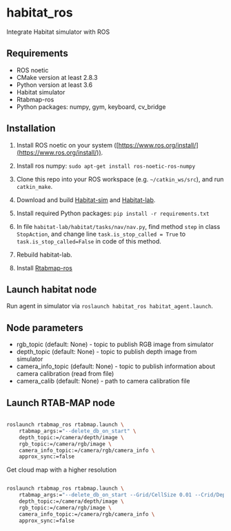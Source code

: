 # habitat_ros

Integrate Habitat simulator with ROS

## Requirements

- ROS noetic
- CMake version at least 2.8.3
- Python version at least 3.6
- Habitat simulator
- Rtabmap-ros
- Python packages: numpy, gym, keyboard, cv_bridge

## Installation

1. Install ROS noetic on your system ([https://www.ros.org/install/](https://www.ros.org/install/)).

2. Install ros numpy: `sudo apt-get install ros-noetic-ros-numpy`

3. Clone this repo into your ROS workspace (e.g. `~/catkin_ws/src`), and run `catkin_make`.

4. Download and build [Habitat-sim](https://github.com/facebookresearch/habitat-sim) and [Habitat-lab](https://github.com/facebookresearch/habitat-lab).

5. Install required Python packages: `pip install -r requirements.txt`

6. In file `habitat-lab/habitat/tasks/nav/nav.py`, find method `step` in class `StopAction`, and change line `task.is_stop_called = True` to `task.is_stop_called=False` in code of this method.

7. Rebuild habitat-lab.

8. Install [Rtabmap-ros](https://github.com/introlab/rtabmap_ros)

## Launch habitat node

Run agent in simulator via `roslaunch habitat_ros habitat_agent.launch`.

## Node parameters

- rgb_topic (default: None) - topic to publish RGB image from simulator
- depth_topic (default: None) - topic to publish depth image from simulator
- camera_info_topic (default: None) - topic to publish information about camera calibration (read from file)
- camera_calib (default: None) - path to camera calibration file

## Launch RTAB-MAP node

```bash

roslaunch rtabmap_ros rtabmap.launch \
    rtabmap_args:="--delete_db_on_start" \
    depth_topic:=/camera/depth/image \
    rgb_topic:=/camera/rgb/image \
    camera_info_topic:=/camera/rgb/camera_info \
    approx_sync:=false

```

Get cloud map with a higher resolution

```bash

roslaunch rtabmap_ros rtabmap.launch \
    rtabmap_args:="--delete_db_on_start --Grid/CellSize 0.01 --Crid/DepthDecimation 1" \
    depth_topic:=/camera/depth/image \
    rgb_topic:=/camera/rgb/image \
    camera_info_topic:=/camera/rgb/camera_info \
    approx_sync:=false

```

